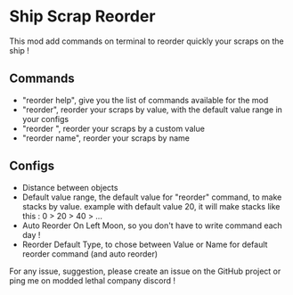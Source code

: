# Ship Scrap Reorder

This mod add commands on terminal to reorder quickly your scraps on the ship !

## Commands

- "reorder help", give you the list of commands available for the mod
- "reorder", reorder your scraps by value, with the default value range in your configs
- "reorder <value>", reorder your scraps by a custom value
- "reorder name", reorder your scraps by name

## Configs

- Distance between objects
- Default value range, the default value for "reorder" command, to make stacks by value. example with default value 20, it will make stacks like this : 0 > 20 > 40 > ...
- Auto Reorder On Left Moon, so you don't have to write command each day !
- Reorder Default Type, to chose between Value or Name for default reorder command (and auto reorder)

For any issue, suggestion, please create an issue on the GitHub project or ping me on modded lethal company discord !
